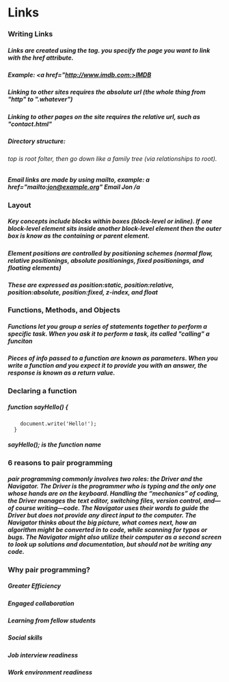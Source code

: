 # Links

### Writing Links

##### Links are created using the <a> tag. you specify the page you want to link with the href attribute.

##### Example: <a href="http://www.imdb.com:>IMDB</a>

##### Linking to other sites requires the absolute url (the whole thing from "http" to ".whatever")

##### Linking to other pages on the site requires the relative url, such as "contact.html"

##### Directory structure:
  ###### top is root folter, then go down like a family tree (via relationships to root). 

##### Email links are made by using mailto, example: a href="mailto:jon@example.org" Email Jon /a

### Layout

##### Key concepts include blocks within boxes (block-level or inline). If one block-level element sits inside another block-level element then the outer box is know as the containing or parent element.

##### Element positions are controlled by positioning schemes (normal flow, relative positionings, absolute positionings, fixed positionings, and floating elements)

##### These are expressed as position:static, position:relative, position:absolute, position:fixed, z-index, and float 

### Functions, Methods, and Objects

##### Functions let you group a series of statements together to perform a specific task. When you ask it to perform a task, its called "calling" a funciton

##### Pieces of info passed to a function are known as parameters. When you write a function and you expect it to provide you with an answer, the response is known as a return value.

### Declaring a function

##### function sayHello() {
        document.write('Hello!');
      }

##### sayHello(); is the function name

### 6 reasons to pair programming

##### pair programming commonly involves two roles: the Driver and the Navigator. The Driver is the programmer who is typing and the only one whose hands are on the keyboard. Handling the “mechanics” of coding, the Driver manages the text editor, switching files, version control, and—of course writing—code. The Navigator uses their words to guide the Driver but does not provide any direct input to the computer. The Navigator thinks about the big picture, what comes next, how an algorithm might be converted in to code, while scanning for typos or bugs. The Navigator might also utilize their computer as a second screen to look up solutions and documentation, but should not be writing any code.

### Why pair programming?

##### Greater Efficiency
##### Engaged collaboration
##### Learning from fellow students
##### Social skills
##### Job interview readiness
##### Work environment readiness
